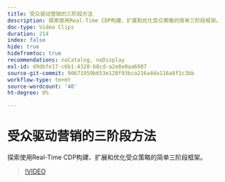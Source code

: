 ```yaml
---
title: 受众驱动营销的三阶段方法
description: 探索使用Real-Time CDP构建、扩展和优化受众策略的简单三阶段框架。
doc-type: Video Clips
duration: 214
index: false
hide: true
hidefromtoc: true
recommendations: noCatalog, noDisplay
exl-id: d9dbfe17-c6b1-4320-b0cd-a2e8e0aa6987
source-git-commit: 90671959b653e120f93bca216a4da116a8f1c3bb
workflow-type: tm+mt
source-wordcount: '40'
ht-degree: 0%

---
```


# 受众驱动营销的三阶段方法

探索使用Real-Time CDP构建、扩展和优化受众策略的简单三阶段框架。

<!-- 72_S508_3442517_213_threephased-approach-to-audiencedriven-marketing -->
>[!VIDEO](https://video.tv.adobe.com/v/3463000/?learn=on&enablevpops=true&captions=chi_hans)
